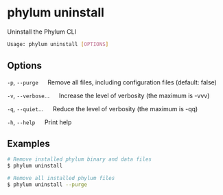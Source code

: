 # phylum uninstall

Uninstall the Phylum CLI

```sh
Usage: phylum uninstall [OPTIONS]
```

## Options

`-p`, `--purge`
&emsp; Remove all files, including configuration files (default: false)

`-v`, `--verbose`...
&emsp; Increase the level of verbosity (the maximum is -vvv)

`-q`, `--quiet`...
&emsp; Reduce the level of verbosity (the maximum is -qq)

`-h`, `--help`
&emsp; Print help

## Examples

```sh
# Remove installed phylum binary and data files
$ phylum uninstall

# Remove all installed phylum files
$ phylum uninstall --purge
```
